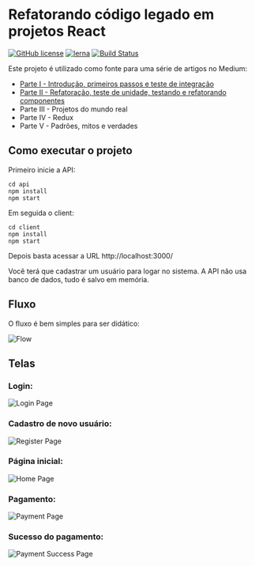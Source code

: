 # Refatorando código legado em projetos React

[![GitHub license](https://img.shields.io/badge/license-MIT-blue.svg)](https://github.com/facebook/react/blob/master/LICENSE) [![lerna](https://img.shields.io/badge/maintained%20with-lerna-cc00ff.svg)](https://lerna.js.org/) [![Build Status](https://travis-ci.org/megatroom/refactoring-react-legacy-code.svg?branch=master)](https://travis-ci.org/megatroom/refactoring-react-legacy-code)

Este projeto é utilizado como fonte para uma série de artigos no Medium:

- [Parte I - Introdução, primeiros passos e teste de integração](https://medium.com/m4u-tech/refatorando-c%C3%B3digo-legado-em-projetos-react-parte-i-2214fd9ee04d)
- [Parte II - Refatoração, teste de unidade, testando e refatorando componentes](https://medium.com/m4u-tech/refatorando-c%C3%B3digo-legado-em-projetos-react-parte-ii-f3c1d898c11e)
- Parte III - Projetos do mundo real
- Parte IV - Redux
- Parte V - Padrões, mitos e verdades

## Como executar o projeto

Primeiro inicie a API:

```
cd api
npm install
npm start
```

Em seguida o client:

```
cd client
npm install
npm start
```

Depois basta acessar a URL http://localhost:3000/

Você terá que cadastrar um usuário para logar no sistema. A API não usa banco de dados, tudo é salvo em memória.

## Fluxo

O fluxo é bem simples para ser didático:

![Flow](docs/flow.png)

## Telas

### Login:

![Login Page](docs/login-page.png)

### Cadastro de novo usuário:

![Register Page](docs/register-page.png)

### Página inicial:

![Home Page](docs/home-page.png)

### Pagamento:

![Payment Page](docs/payment-page.png)

### Sucesso do pagamento:

![Payment Success Page](docs/payment-success-page.png)
